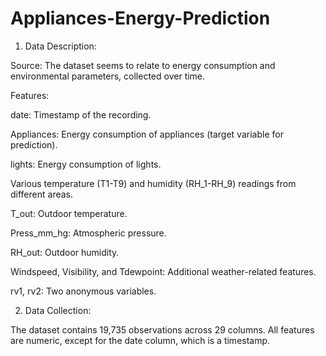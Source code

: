 # Appliances-Energy-Prediction
1. Data Description:
   
Source: The dataset seems to relate to energy consumption and environmental parameters, collected over time.

Features:


date: Timestamp of the recording.

Appliances: Energy consumption of appliances (target variable for prediction).

lights: Energy consumption of lights.

Various temperature (T1-T9) and humidity (RH_1-RH_9) readings from different areas.

T_out: Outdoor temperature.

Press_mm_hg: Atmospheric pressure.

RH_out: Outdoor humidity.

Windspeed, Visibility, and Tdewpoint: Additional weather-related features.

rv1, rv2: Two anonymous variables.

2. Data Collection:
   
The dataset contains 19,735 observations across 29 columns. All features are numeric, except for the date column, which is a timestamp.

